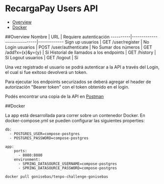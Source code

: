 # RecargaPay Users API


* [Overview](#overview)
* [Docker](#docker)

##Overview
Nombre      |  URL                        | Requiere autenticación
----------|-----------------------------|-------------
Sign up usuarios   |  GET /user/register | No
Login usuarios | POST /user/authenticate | No
Sumar dos números | GET /add?x={x}&y={y} | Sí
Historial de llamados a los endpoints | GET /history | Sí
Logout usuarios | GET /logout | Sí

Una vez registrado el usuario se podrá autenticar a la API a través del Login, el cual si fue exitoso devolverá un token.

Para ejecutar los endpoints securizados se deberá agregar el header de autorización "Bearer token" con el token obtenido en el login.

Podés encontrar una copia de la API en [Postman](challenge-app/src/main/resources/challenge.postman_collection.json)


##Docker

La app está desarrollada para correr sobre un contenedor Docker. 
En docker-compose.yml se pueden configurar las siguientes properties:

```
db:
  - POSTGRES_USER=compose-postgres
  - POSTGRES_PASSWORD=compose-postgres
```
```
app:
    ports:
      - 8080:8080
    environment:
      - SPRING_DATASOURCE_USERNAME=compose-postgres
      - SPRING_DATASOURCE_PASSWORD=compose-postgres
```

```
docker pull gonisebas/tenpo-challenge-gonisebas
```
